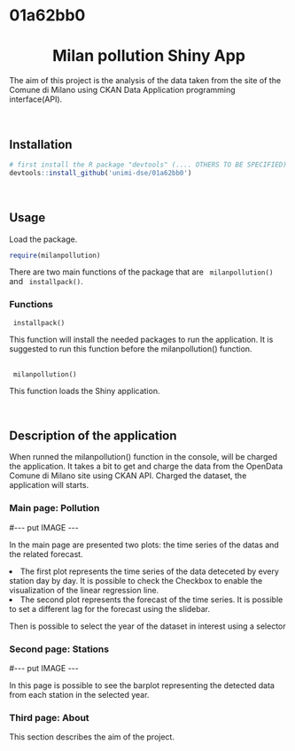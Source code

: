 # 01a62bb0

<h1 style="text-align: center"> Milan pollution Shiny App </h1>
<p> The aim of this project is the analysis of the data taken from the site of the Comune di Milano using CKAN Data Application programming interface(API). </p>
<br>
<h2> Installation</h2>

```R
# first install the R package "devtools" (.... OTHERS TO BE SPECIFIED) if not installed
devtools::install_github('unimi-dse/01a62bb0')
```

<br>
<h2> Usage</h2>
<p> Load the package. </p>

```R
require(milanpollution)
```

<p> There are two main functions of the package that are <code> milanpollution()</code> and <code> installpack()</code>. </p>
  
 <h3> Functions </h3>
 <code> installpack()</code>
 <p>This function will install the needed packages to run the application. <bold> It is suggested </bold> to run this function before the <italic> milanpollution() </italic> function. </p>

<br>
 <code> milanpollution()</code>
  <p> This function loads the Shiny  application. </p>
  
  <br>
 <h2> Description of the application </h2>
<p> When runned the milanpollution() function in the console, will be charged the application. It takes a bit to get and charge the data from the OpenData Comune di Milano site using CKAN API. Charged the dataset, the application will starts. </p>

<h3> Main page: Pollution </h3>
#--- put IMAGE ---
<p> In the main page are presented two plots: the time series of the datas and the related forecast. 
  <li> The first plot represents the time series of the data deteceted by every station day by day. It is possible to check the Checkbox to enable the visualization of the linear regression line. </li>
  <li> The second plot represents the forecast of the time series. It is possible to set a different lag for the forecast using the slidebar. </li>
  <p> Then is possible to select the year of the dataset in interest using a selector </p>
</p>

<h3> Second page: Stations </h3>
#--- put IMAGE ---
<p> In this page is possible to see the barplot representing the detected data from each station in the selected year. </p>

<h3> Third page: About </h3>
<p> This section describes the aim of the project. </p>
